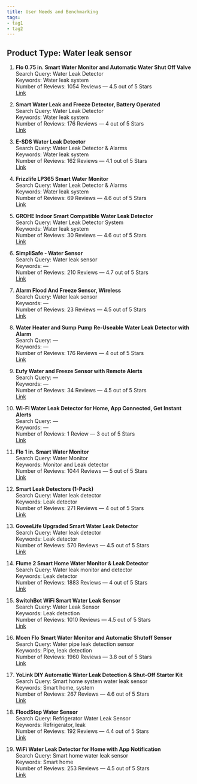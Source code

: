```yaml
---
title: User Needs and Benchmarking
tags:
- tag1
- tag2
---
```


## Product Type: Water leak sensor

1. **Flo 0.75 in. Smart Water Monitor and Automatic Water Shut Off Valve**  
   Search Query: Water Leak Detector  
   Keywords: Water leak system  
   Number of Reviews: 1054 Reviews — 4.5 out of 5 Stars  
   [Link](https://www.homedepot.com/p/MOEN-Flo-0-75-in-Smart-Water-Monitor-and-Automatic-Water-Shut-Off-Valve-900-001/309096191)  

2. **Smart Water Leak and Freeze Detector, Battery Operated**  
   Search Query: Water Leak Detector  
   Keywords: Water leak system  
   Number of Reviews: 176 Reviews — 4 out of 5 Stars  
   [Link](https://www.homedepot.com/p/Kidde-Smart-Water-Leak-and-Freeze-Detector-Battery-Operated-21031205/320218668)  

3. **E-SDS Water Leak Detector**  
   Search Query: Water Leak Detector & Alarms  
   Keywords: Water leak system  
   Number of Reviews: 162 Reviews — 4.1 out of 5 Stars  
   [Link](https://www.amazon.com/Detector-Shutoff-Sensors-Automatic-Prevention/dp/B07C5PS64P?th=1)  

4. **Frizzlife LP365 Smart Water Monitor**  
   Search Query: Water Leak Detector & Alarms  
   Keywords: Water leak system  
   Number of Reviews: 69 Reviews — 4.6 out of 5 Stars  
   [Link](https://www.amazon.com/dp/B0DSKG73XB)  

5. **GROHE Indoor Smart Compatible Water Leak Detector**  
   Search Query: Water Leak Detector System  
   Keywords: Water leak system  
   Number of Reviews: 30 Reviews — 4.6 out of 5 Stars  
   [Link](https://www.lowes.com/pd/GROHE-GROHE-22601LN0-Water-Leak-Detectors/5015174141)  

6. **SimpliSafe - Water Sensor**  
   Search Query: Water leak sensor  
   Keywords: —  
   Number of Reviews: 210 Reviews — 4.7 out of 5 Stars  
   [Link](https://www.bestbuy.com/product/simplisafe-water-sensor-white/J3L6GWR5PW/sku/6305563?extStoreId=1189)  

7. **Alarm Flood And Freeze Sensor, Wireless**  
   Search Query: Water leak sensor  
   Keywords: —  
   Number of Reviews: 23 Reviews — 4.5 out of 5 Stars  
   [Link](https://www.homedepot.com/p/Ring-Alarm-Flood-And-Freeze-Sensor-Wireless-4SF1S8-0EN0/308508194)  

8. **Water Heater and Sump Pump Re-Useable Water Leak Detector with Alarm**  
   Search Query: —  
   Keywords: —  
   Number of Reviews: 176 Reviews — 4 out of 5 Stars  
   [Link](https://www.homedepot.com/p/Resideo-Water-Heater-and-Sump-Pump-Re-Useable-Water-Leak-Detector-with-Alarm-RWD21/204116885)  

9. **Eufy Water and Freeze Sensor with Remote Alerts**  
   Search Query: —  
   Keywords: —  
   Number of Reviews: 34 Reviews — 4.5 out of 5 Stars  
   [Link](https://www.eufy.com/products/t89200d1?variant=42863746252986)  

10. **Wi-Fi Water Leak Detector for Home, App Connected, Get Instant Alerts**  
    Search Query: —  
    Keywords: —  
    Number of Reviews: 1 Review — 3 out of 5 Stars  
    [Link](https://www.apecwater.com/products/wifi-water-leak-detector-for-home-app-connected-get-real-time-alerts-highly-reliable-dual-sensor-wet-moisture-detection)  

11. **Flo 1 in. Smart Water Monitor**  
    Search Query: Water Monitor  
    Keywords: Monitor and Leak detector  
    Number of Reviews: 1044 Reviews — 5 out of 5 Stars  
    [Link](https://www.homedepot.com/p/MOEN-Flo-1-in-Smart-Water-Monitor-and-Automatic-Water-Shut-Off-Valve-900-006/312305316)  

12. **Smart Leak Detectors (1-Pack)**  
    Search Query: Water leak detector  
    Keywords: Leak detector  
    Number of Reviews: 271 Reviews — 4 out of 5 Stars  
    [Link](https://www.homedepot.com/p/MOEN-Smart-Leak-Detectors-1-Pack-920-004/312855333)  

13. **GoveeLife Upgraded Smart Water Leak Detector**  
    Search Query: Water leak detector  
    Keywords: Leak detector  
    Number of Reviews: 570 Reviews — 4.5 out of 5 Stars  
    [Link](https://a.co/d/1rRC8sh)  

14. **Flume 2 Smart Home Water Monitor & Leak Detector**  
    Search Query: Water leak monitor and detector  
    Keywords: Leak detector  
    Number of Reviews: 1883 Reviews — 4 out of 5 Stars  
    [Link](https://a.co/d/e8ZM4zx)  

15. **SwitchBot WiFi Smart Water Leak Sensor**  
    Search Query: Water Leak Sensor  
    Keywords: Leak detection  
    Number of Reviews: 1010 Reviews — 4.5 out of 5 Stars  
    [Link](https://www.amazon.com/dp/B0B7ZLZP9Q)  

16. **Moen Flo Smart Water Monitor and Automatic Shutoff Sensor**  
    Search Query: Water pipe leak detection sensor  
    Keywords: Pipe, leak detection  
    Number of Reviews: 1960 Reviews — 3.8 out of 5 Stars  
    [Link](https://www.amazon.com/dp/B07C5PS64P)  

17. **YoLink DIY Automatic Water Leak Detection & Shut-Off Starter Kit**  
    Search Query: Smart home system water leak sensor  
    Keywords: Smart home, system  
    Number of Reviews: 267 Reviews — 4.6 out of 5 Stars  
    [Link](https://www.amazon.com/YoLink-Automatic-Detection-Manipulator-Controller/dp/B098QP4ZLH)  

18. **FloodStop Water Sensor**  
    Search Query: Refrigerator Water Leak Sensor  
    Keywords: Refrigerator, leak  
    Number of Reviews: 192 Reviews — 4.4 out of 5 Stars  
    [Link](https://www.amazon.com/dp/B001GUNJJO)  

19. **WiFi Water Leak Detector for Home with App Notification**  
    Search Query: Smart home water leak sensor  
    Keywords: Smart home  
    Number of Reviews: 253 Reviews — 4.5 out of 5 Stars  
    [Link](https://www.amazon.com/dp/B08R61HJXN)  
